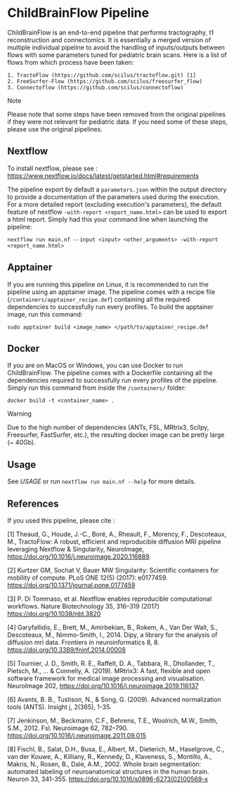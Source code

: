 ChildBrainFlow Pipeline
=======================

ChildBrainFlow is an end-to-end pipeline that performs tractography, t1 reconstruction and connectomics.
It is essentially a merged version of multiple individual pipeline to avoid the handling of inputs/outputs
between flows with some parameters tuned for pediatric brain scans. Here is a list of flows from which
process have been taken:

    1. TractoFlow (https://github.com/scilus/tractoflow.git) [1]
    2. FreeSurfer-Flow (https://github.com/scilus/freesurfer_flow)
    3. Connectoflow (https://github.com/scilus/connectoflow)

> [!NOTE]
> Please note that some steps have been removed from the original pipelines if they were not relevant for pediatric data. If you need some of these steps, please use the original pipelines.

Nextflow
--------
To install nextflow, please see : https://www.nextflow.io/docs/latest/getstarted.html#requirements 

The pipeline export by default a `` parameters.json `` within the output directory to provide a documentation of the parameters used during the execution. For a more detailed report (excluding execution's parameters), the default feature of nextflow `` -with-report <report_name.html> `` can be used to export a html report. Simply had this your command line when launching the pipeline: 

```
nextflow run main.nf --input <input> <other_arguments> -with-report <report_name.html>
```

Apptainer
---------
If you are running this pipeline on Linux, it is recommended to run the pipeline using an apptainer image. 
The pipeline comes with a recipe file (`` /containers/apptainer_recipe.def ``) containing all the required 
dependencies to successfully run every profiles. To build the apptainer image, run this command: 

```
sudo apptainer build <image_name> </path/to/apptainer_recipe.def
```

Docker
------
If you are on MacOS or Windows, you can use Docker to run ChildBrainFlow. The pipeline comes with
a Dockerfile containing all the dependencies required to successfully run every profiles of the pipeline. 
Simply run this command from inside the  `` /containers/ `` folder:

```
docker build -t <container_name> .
```
> [!WARNING]
> Due to the high number of dependencies (ANTs, FSL, MRtrix3, Scilpy, Freesurfer, FastSurfer, etc.), the resulting docker image can be pretty large (~ 40Gb).

Usage
-----
See _USAGE_ or run `` nextflow run main.nf --help `` for more details.

References
----------
If you used this pipeline, please cite :

[1] Theaud, G., Houde, J.-C., Boré, A., Rheault, F., Morency, F., Descoteaux, M.,
        TractoFlow: A robust, efficient and reproducible diffusion MRI pipeline
        leveraging Nextflow & Singularity, NeuroImage,
        https://doi.org/10.1016/j.neuroimage.2020.116889.

[2] Kurtzer GM, Sochat V, Bauer MW Singularity: Scientific containers for mobility of compute. PLoS ONE 12(5)
        (2017): e0177459. https://doi.org/10.1371/journal.pone.0177459

[3] P. Di Tommaso, et al. Nextflow enables reproducible computational workflows. Nature Biotechnology 35,
        316–319 (2017) https://doi.org/10.1038/nbt.3820

[4] Garyfallidis, E., Brett, M., Amirbekian, B., Rokem, A., Van Der Walt, S., Descoteaux, M., Nimmo-Smith, I.,
        2014. Dipy, a library for the analysis of diffusion mri data. Frontiers in neuroinformatics 8, 8.
        https://doi.org/10.3389/fninf.2014.00008

[5] Tournier, J. D., Smith, R. E., Raffelt, D. A., Tabbara, R., Dhollander, T., Pietsch, M., … & Connelly, A.
        (2019). MRtrix3: A fast, flexible and open software framework for medical image processing and visualisation.
        NeuroImage 202, https://doi.org/10.1016/j.neuroimage.2019.116137

[6] Avants, B. B., Tustison, N., & Song, G. (2009). Advanced normalization tools (ANTS). Insight j, 2(365), 1-35.

[7] Jenkinson, M., Beckmann, C.F., Behrens, T.E., Woolrich, M.W., Smith, S.M., 2012. Fsl. Neuroimage 62,
        782–790. https://doi.org/10.1016/j.neuroimage.2011.09.015

[8] Fischl, B., Salat, D.H., Busa, E., Albert, M., Dieterich, M., Haselgrove, C., van der Kouwe, A., Killiany, 
        R., Kennedy, D., Klaveness, S., Montillo, A., Makris, N., Rosen, B., Dale, A.M., 2002. Whole brain 
        segmentation: automated labeling of neuroanatomical structures in the human brain. Neuron 33, 341-355.
        https://doi.org/10.1016/s0896-6273(02)00569-x
